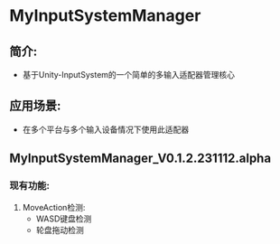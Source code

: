 # MyInputSystemManager
## 简介: 
- 基于Unity-InputSystem的一个简单的多输入适配器管理核心
## 应用场景: 
- 在多个平台与多个输入设备情况下使用此适配器

## MyInputSystemManager_V0.1.2.231112.alpha

### 现有功能: 
1. MoveAction检测: 
    - WASD键盘检测
    - 轮盘拖动检测